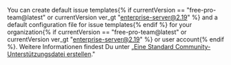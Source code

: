 You can create default issue templates{% if currentVersion == "free-pro-team@latest" or currentVersion ver_gt "enterprise-server@2.19" %} and a default configuration file for issue templates{% endif %} for your organization{% if currentVersion == "free-pro-team@latest" or currentVersion ver_gt "enterprise-server@2.19" %} or user account{% endif %}. Weitere Informationen findest Du unter „[Eine Standard Community-Unterstützungsdatei erstellen](/github/building-a-strong-community/creating-a-default-community-health-file)."

